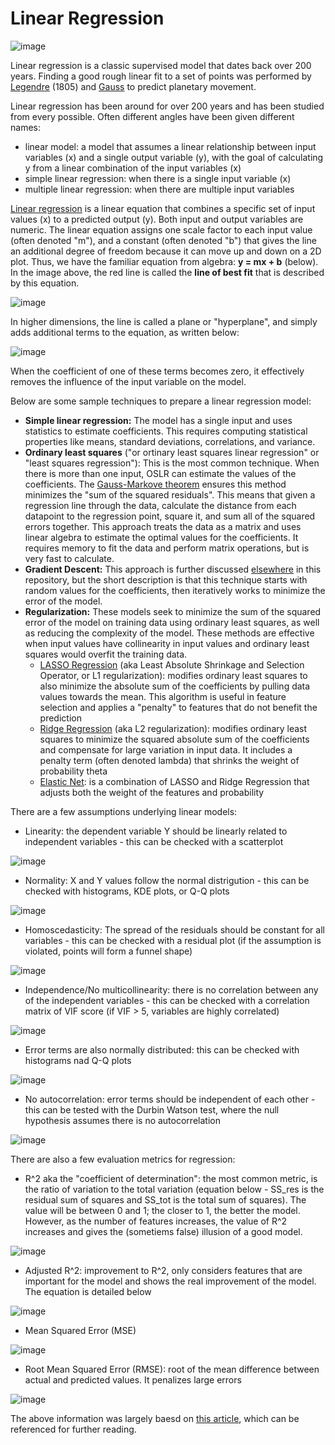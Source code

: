 # Linear Regression

![image](https://cdn.analyticsvidhya.com/wp-content/uploads/2021/05/2.3.png)

Linear regression is a classic supervised model that dates back over 200 years. Finding a good rough linear fit to a set of points was performed by [Legendre](https://en.wikipedia.org/wiki/Adrien-Marie_Legendre) (1805) and [Gauss](https://en.wikipedia.org/wiki/Carl_Friedrich_Gauss) to predict planetary movement.

Linear regression has been around for over 200 years and has been studied from every possible. Often different angles have been given different names:
- linear model: a model that assumes a linear relationship between input variables (x) and a single output variable (y), with the goal of calculating y from a linear combination of the input variables (x)
- simple linear regression: when there is a single input variable (x)
- multiple linear regression: when there are multiple input variables

[Linear regression](https://en.wikipedia.org/wiki/Linear_regression) is a linear equation that combines a specific set of input values (x) to a predicted output (y). Both input and output variables are numeric. The linear equation assigns one scale factor to each input value (often denoted "m"), and a constant (often denoted "b") that gives the line an additional degree of freedom because it can move up and down on a 2D plot. Thus, we have the familiar equation from algebra: **y = mx + b** (below). In the image above, the red line is called the **line of best fit** that is described by this equation.

![image](https://camo.githubusercontent.com/9827742a7612db790a7fe0c4b9c9ba59989cd6a1ed5e689f96a55a38246f374a/68747470733a2f2f7777772e616c706861726974686d732e636f6d2f77702d636f6e74656e742f75706c6f6164732f313135362f736c6f70652d696e746572636570742d76732d6c696e6561722d72656772657373696f6e2d6571756174696f6e732e6a7067)

In higher dimensions, the line is called a plane or "hyperplane", and simply adds additional terms to the equation, as written below:

![image](https://user-images.githubusercontent.com/89811204/146124493-bc21822d-f66d-4a49-8767-cf8d449e4f18.png)

When the coefficient of one of these terms becomes zero, it effectively removes the influence of the input variable on the model.

Below are some sample techniques to prepare a linear regression model:
- **Simple linear regression:** The model has a single input and uses statistics to estimate coefficients. This requires computing statistical properties like means, standard deviations, correlations, and variance. 
- **Ordinary least squares** ("or ortinary least squares linear regression" or "least squares regression"): This is the most common technique. When there is more than one input, OSLR can estimate the values of the coefficients. The [Gauss-Markove theorem](https://en.wikipedia.org/wiki/Gauss%E2%80%93Markov_theorem) ensures this method minimizes the "sum of the squared residuals". This means that given a regression line through the data, calculate the distance from each datapoint to the regression point, square it, and sum all of the squared errors together. This approach treats the data as a matrix and uses linear algebra to estimate the optimal values for the coefficients. It requires memory to fit the data and perform matrix operations, but is very fast to calculate.
- **Gradient Descent:** This approach is further discussed [elsewhere](https://github.com/Madison-Bunting/INDE-577/blob/main/supervised%20learning/1%20-%20gradient%20descent/README.md) in this repository, but the short description is that this technique starts with random values for the coefficients, then iteratively works to minimize the error of the model.
- **Regularization:** These models seek to minimize the sum of the squared error of the model on training data using ordinary least squares, as well as reducing the complexity of the model. These methods are effective when input values have collinearity in input values and ordinary least squares would overfit the training data.
  - [LASSO Regression](https://en.wikipedia.org/wiki/Lasso_(statistics)) (aka Least Absolute Shrinkage and Selection Operator, or L1 regularization): modifies ordinary least squares to also minimize the absolute sum of the coefficients by pulling data values towards the mean. This algorithm is useful in feature selection and applies a "penalty" to features that do not benefit the prediction
  - [Ridge Regression](https://en.wikipedia.org/wiki/Tikhonov_regularization) (aka L2 regularization): modifies ordinary least squares to minimize the squared absolute sum of the coefficients and compensate for large variation in input data. It includes a penalty term (often denoted lambda) that shrinks the weight of probability theta
  - [Elastic Net](https://en.wikipedia.org/wiki/Elastic_net_regularization): is a combination of LASSO and Ridge Regression that adjusts both the weight of the features and probability

There are a few assumptions underlying linear models:
- Linearity: the dependent variable Y should be linearly related to independent variables - this can be checked with a scatterplot

![image](https://editor.analyticsvidhya.com/uploads/96503linear-nonlinear-relationships.png)

- Normality: X and Y values follow the normal distrigution - this can be checked with histograms, KDE plots, or Q-Q plots

![image](https://editor.analyticsvidhya.com/uploads/64526normality.png)

- Homoscedasticity: The spread of the residuals should be constant for all variables - this can be checked with a residual plot (if the assumption is violated, points will form a funnel shape)

![image](https://editor.analyticsvidhya.com/uploads/51367residuals.png)

- Independence/No multicollinearity: there is no correlation between any of the independent variables - this can be checked with a correlation matrix of VIF score (if VIF > 5, variables are highly correlated)

![image](https://editor.analyticsvidhya.com/uploads/99214correlation.png)

- Error terms are also normally distributed: this can be checked with histograms nad Q-Q plots

![image](https://editor.analyticsvidhya.com/uploads/79532normality%20of%20error.png)

- No autocorrelation: error terms should be independent of each other - this can be tested with the Durbin Watson test, where the null hypothesis assumes there is no autocorrelation

![image](https://editor.analyticsvidhya.com/uploads/38946DW.png)

There are also a few evaluation metrics for regression:
- R^2 aka the "coefficient of determination": the most common metric, is the ratio of variation to the total variation (equation below - SS_res is the residual sum of squares and SS_tot is the total sum of squares). The value will be between 0 and 1; the closer to 1, the better the model. However, as the number of features increases, the value of R^2 increases and gives the (sometiems false) illusion of a good model.

![image](https://editor.analyticsvidhya.com/uploads/74264r2.png)

- Adjusted R^2: improvement to R^2, only considers features that are important for the model and shows the real improvement of the model. The equation is detailed below

![image](https://editor.analyticsvidhya.com/uploads/80741adjusted%20r2.png)

- Mean Squared Error (MSE)

![image](https://editor.analyticsvidhya.com/uploads/42113mse.jpg)

- Root Mean Squared Error (RMSE): root of the mean difference between actual and predicted values. It penalizes large errors

![image](https://editor.analyticsvidhya.com/uploads/69457rmse.png)


The above information was largely baesd on [this article](https://www.analyticsvidhya.com/blog/2021/05/all-you-need-to-know-about-your-first-machine-learning-model-linear-regression/), which can be referenced for further reading.
